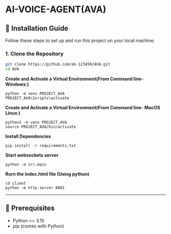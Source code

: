 # AI-VOICE-AGENT(AVA)


## 🚀 Installation Guide

Follow these steps to set up and run this project on your local machine.

### 1. Clone the Repository
```bash
git clone https://github.com/ak-123459/AVA.git
cd AVA
```

**Create and Activate a Virtual Environment(From Command line- Windows:)**
```
python -m venv PROJECT_AVA
PROJECT_AVA\Scripts\activate
```

**Create and Activate a Virtual Environment(From Command line- MacOS Linux:)**
```
python3 -m venv PROJECT_AVA
source PROJECT_AVA/bin/activate

```


**Install Dependencies**

```
pip install -r requirements.txt
```

**Start websockets server**

```
python -m src.main
```



**Rurn the index.html file (Using python)**

```
cd client
python -m http.server 8001

```

***

## 🚀 Prerequisites

- Python >= 3.10
- pip (comes with Python)





